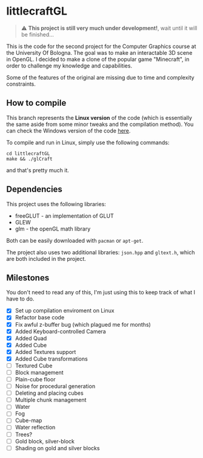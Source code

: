 # littlecraftGL

> :warning: **This project is still very much under development!**, wait until it will be finished...


This is the code for the second project for the Computer Graphics course at the University Of Bologna. The goal was to make an interactable 3D scene in OpenGL.
I decided to make a clone of the popular game "Minecraft", in order to challenge my knowledge and capabilities.

Some of the features of the original are missing due to time and complexity constraints.


## How to compile

This branch represents the <b>Linux version</b> of the code (which is essentially the same aside from some minor tweaks and the compilation method). You can check the Windows version of the code [here](https://github.com/AngeloGalav/littlecraftGL/tree/windows).

To compile and run in Linux, simply use the following commands:

```
cd littlecraftGL
make && ./glCraft
```

and that's pretty much it.


## Dependencies

This project uses the following libraries:
<ul>
<li>freeGLUT - an implementation of GLUT</li>
<li>GLEW</li>
<li>glm - the openGL math library</li>
</ul>

Both can be easily downloaded with `pacman` or `apt-get`.

The project also uses two additional libraries: `json.hpp` and `gltext.h`, which are both included in the project. 

## Milestones

You don't need to read any of this, I'm just using this to keep track of what I have to do.

- [x] Set up compilation enviroment on Linux
- [x] Refactor base code
- [x] Fix awful z-buffer bug (which plagued me for months)
- [x] Added Keyboard-controlled Camera
- [x] Added Quad 
- [x] Added Cube
- [x] Added Textures support
- [x] Added Cube transformations
- [ ] Textured Cube
- [ ] Block management
- [ ] Plain-cube floor
- [ ] Noise for procedural generation
- [ ] Deleting and placing cubes
- [ ] Multiple chunk management
- [ ] Water
- [ ] Fog
- [ ] Cube-map
- [ ] Water reflection
- [ ] Trees?
- [ ] Gold block, silver-block 
- [ ] Shading on gold and silver blocks